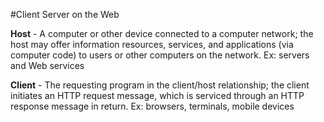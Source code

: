 #Client Server on the Web

__Host__ - A computer or other device connected to a computer network; the host may offer information resources, services, and applications (via computer code) to users or other computers on the network. Ex: servers and Web services

__Client__ - The requesting program in the client/host relationship; the client initiates an HTTP request message, which is serviced through an HTTP response message in return. Ex: browsers, terminals, mobile devices
